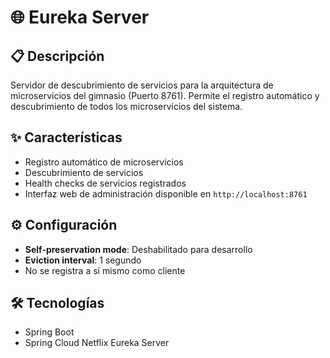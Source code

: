 # 🌐 Eureka Server

## 📋 Descripción

Servidor de descubrimiento de servicios para la arquitectura de microservicios del gimnasio (Puerto 8761). Permite el registro automático y descubrimiento de todos los microservicios del sistema.

## ✨ Características

- Registro automático de microservicios
- Descubrimiento de servicios
- Health checks de servicios registrados
- Interfaz web de administración disponible en `http://localhost:8761`

## ⚙️ Configuración

- **Self-preservation mode**: Deshabilitado para desarrollo
- **Eviction interval**: 1 segundo
- No se registra a sí mismo como cliente

## 🛠️ Tecnologías

- Spring Boot
- Spring Cloud Netflix Eureka Server
